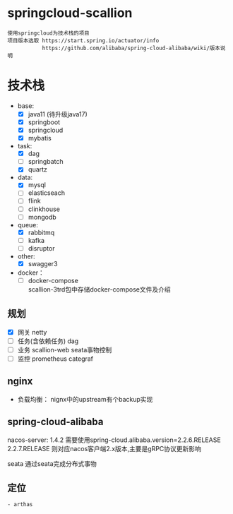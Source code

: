 # springcloud-scallion

    使用springcloud为技术栈的项目
    项目版本选取 https://start.spring.io/actuator/info
               https://github.com/alibaba/spring-cloud-alibaba/wiki/版本说明

# 技术栈

- base:  
    -[x] java11 (待升级java17)  
    -[x] springboot  
    -[x] springcloud  
    -[x] mybatis  

- task:
    -[x] dag  
    -[ ] springbatch  
    -[x] quartz

- data:
    -[x] mysql  
    -[ ] elasticseach
    -[ ] flink
    -[ ] clinkhouse
    -[ ] mongodb

- queue:
    -[x] rabbitmq
    -[ ] kafka
    -[ ] disruptor
  
- other:
    -[x] swagger3
  
- docker：
    -[ ] docker-compose  
        scallion-3trd包中存储docker-compose文件及介绍

## 规划

-[x] 网关
    netty
-[ ] 任务(含依赖任务)
    dag
-[ ] 业务
    scallion-web
        seata事物控制
-[ ] 监控
    prometheus
    categraf

## nginx 

- 负载均衡： nignx中的upstream有个backup实现

## spring-cloud-alibaba

nacos-server: 1.4.2
    需要使用spring-cloud.alibaba.version=2.2.6.RELEASE
    2.2.7.RELEASE 则对应nacos客户端2.x版本,主要是gRPC协议更新影响

seata
    通过seata完成分布式事物

## 定位
    - arthas

